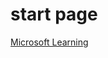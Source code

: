 # start page

[Microsoft Learning](https://docs.microsoft.com/en-gb/learn/?id=5de75e0e-3181-4ec4-adc7-facadced7eb5&ocid=PersonalCSC_Email_T3%7CA)
